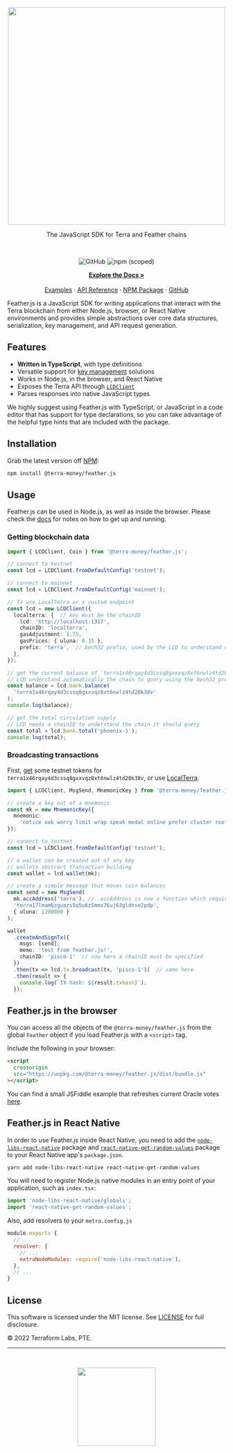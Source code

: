 <p>&nbsp;</p>
<p align="center">
<img src="https://raw.githubusercontent.com/terra-money/feather.js/master/img/featherjs.svg" width=500>
</p>

<p align="center">
The JavaScript SDK for Terra and Feather chains
</p>

<br/>

<p align="center">
  <img alt="GitHub" src="https://img.shields.io/github/license/terra-money/feather.js">
  <img alt="npm (scoped)" src="https://img.shields.io/npm/v/@terra-money/feather.js">
</p>

<p align="center">
  <a href="https://docs.terra.money/develop/terra-js/"><strong>Explore the Docs »</strong></a>
  <br />
  <br/>
  <a href="https://docs.terra.money/develop/terra-js/common-examples">Examples</a>
  ·
  <a href="https://featherjs.pages.dev">API Reference</a>
  ·
  <a href="https://www.npmjs.com/package/@terra-money/feather.js">NPM Package</a>
  ·
  <a href="https://github.com/terra-money/feather.js">GitHub</a>
</p>

Feather.js is a JavaScript SDK for writing applications that interact with the Terra blockchain from either Node.js, browser, or React Native environments and provides simple abstractions over core data structures, serialization, key management, and API request generation.

## Features

- **Written in TypeScript**, with type definitions
- Versatile support for [key management](https://docs.terra.money/docs/develop/sdks/terra-js/keys.html) solutions
- Works in Node.js, in the browser, and React Native
- Exposes the Terra API through [`LCDClient`](https://docs.terra.money/docs/develop/sdks/terra-js/query-data.html)
- Parses responses into native JavaScript types

We highly suggest using Feather.js with TypeScript, or JavaScript in a code editor that has support for type declarations, so you can take advantage of the helpful type hints that are included with the package.

## Installation

Grab the latest version off [NPM](https://www.npmjs.com/package/@terra-money/feather.js):

```sh
npm install @terra-money/feather.js
```

## Usage

Feather.js can be used in Node.js, as well as inside the browser. Please check the [docs](https://docs.terra.money/docs/develop/sdks/terra-js/README.html) for notes on how to get up and running.

### Getting blockchain data

```ts
import { LCDClient, Coin } from '@terra-money/feather.js';

// connect to testnet
const lcd = LCDClient.fromDefaultConfig('testnet');

// connect to mainnet
const lcd = LCDClient.fromDefaultConfig('mainnet');

// To use LocalTerra or a custom endpoint
const lcd = new LCDClient({
  localterra: {  // key must be the chainID
    lcd: 'http://localhost:1317',
    chainID: 'localterra',
    gasAdjustment: 1.75,
    gasPrices: { uluna: 0.15 },
    prefix: 'terra',  // bech32 prefix, used by the LCD to understand which is the right chain to query
  },
});

// get the current balance of `terra1x46rqay4d3cssq8gxxvqz8xt6nwlz4td20k38v`
// LCD understand automatically the chain to query using the bech32 prefix of the address
const balance = lcd.bank.balance(
  'terra1x46rqay4d3cssq8gxxvqz8xt6nwlz4td20k38v'
);
console.log(balance);

// get the total circulation supply
// LCD needs a chainID to understand the chain it should query
const total = lcd.bank.total('phoenix-1');
console.log(total);
```

### Broadcasting transactions

First, [get](https://faucet.terra.money/) some testnet tokens for `terra1x46rqay4d3cssq8gxxvqz8xt6nwlz4td20k38v`, or use [LocalTerra](https://www.github.com/terra-money/LocalTerra).

```ts
import { LCDClient, MsgSend, MnemonicKey } from '@terra-money/feather.js';

// create a key out of a mnemonic
const mk = new MnemonicKey({
  mnemonic:
    'notice oak worry limit wrap speak medal online prefer cluster roof addict wrist behave treat actual wasp year salad speed social layer crew genius',
});

// connect to testnet
const lcd = LCDClient.fromDefaultConfig('testnet');

// a wallet can be created out of any key
// wallets abstract transaction building
const wallet = lcd.wallet(mk);

// create a simple message that moves coin balances
const send = new MsgSend(
  mk.accAddress('terra'), // .accAddress is now a function which require the prefix as parameter
  'terra17lmam6zguazs5q5u6z5mmx76uj63gldnse2pdp',
  { uluna: 1200000 }
);

wallet
  .createAndSignTx({
    msgs: [send],
    memo: 'test from feather.js!',
    chainID: 'pisco-1'  // now here a chainID must be specified
  })
  .then(tx => lcd.tx.broadcast(tx, 'pisco-1'))  // same here
  .then(result => {
    console.log(`TX hash: ${result.txhash}`);
  });
```

## Feather.js in the browser

You can access all the objects of the `@terra-money/feather.js` from the global `Feather` object if you load Feather.js with a `<script>` tag.

Include the following in your browser:

```html
<script
  crossorigin
  src="https://unpkg.com/@terra-money/feather.js/dist/bundle.js"
></script>
```

You can find a small JSFiddle example that refreshes current Oracle votes [here](https://jsfiddle.net/tLm1b527/1/).

## Feather.js in React Native

In order to use Feather.js inside React Native, you need to add the [`node-libs-react-native`](https://github.com/parshap/node-libs-react-native) package and [`react-native-get-random-values`](https://github.com/LinusU/react-native-get-random-values) package to your React Native app's `package.json`.

```sh
yarn add node-libs-react-native react-native-get-random-values
```

You will need to register Node.js native modules in an entry point of your application, such as `index.tsx`:

```js
import 'node-libs-react-native/globals';
import 'react-native-get-random-values';
```

Also, add resolvers to your `metro.config.js`

```js
module.exports {
  // ...
  resolver: {
    // ...
    extraNodeModules: require('node-libs-react-native'),
  },
  // ...
}
```

## License

This software is licensed under the MIT license. See [LICENSE](./LICENSE) for full disclosure.

© 2022 Terraform Labs, PTE.

<hr/>

<p>&nbsp;</p>
<p align="center">
    <a href="https://terra.money/"><img src="https://assets.website-files.com/611153e7af981472d8da199c/61794f2b6b1c7a1cb9444489_symbol-terra-blue.svg" align="center" width=180/></a>
</p>
